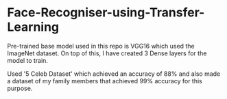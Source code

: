 # Face-Recogniser-using-Transfer-Learning

Pre-trained base model used in this repo is VGG16 which used the ImageNet dataset. On top of this, I have created 3 Dense layers for the model to train.

Used '5 Celeb Dataset' which achieved an accuracy of 88% and also made a dataset of my family members that achieved 99% accuracy for this purpose.
